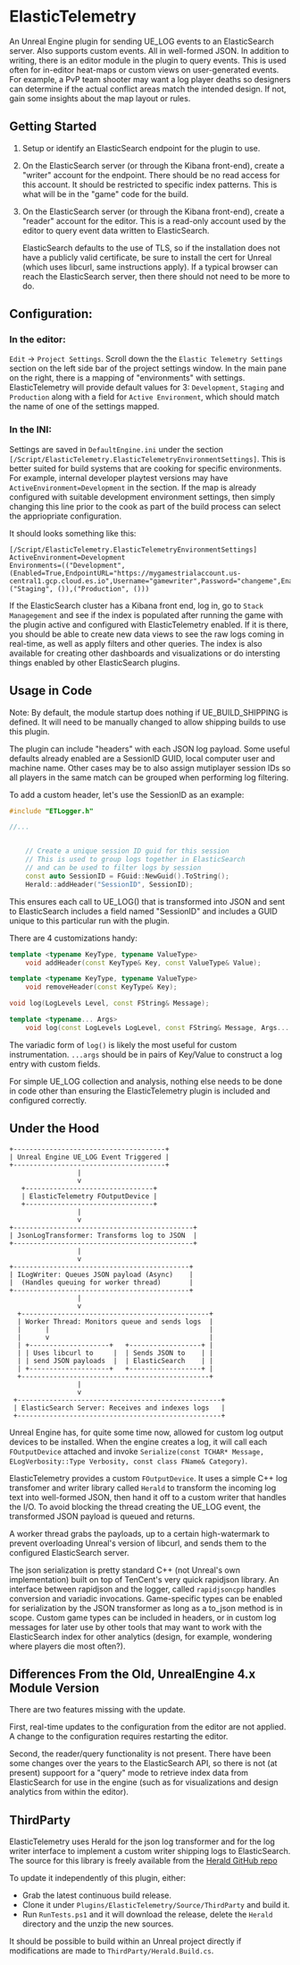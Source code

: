 # ElasticTelemetry

An Unreal Engine plugin for sending UE_LOG events to an ElasticSearch server. Also supports custom events. All in well-formed JSON. In addition to writing, there is an editor module in the plugin to query events. This is used often for in-editor heat-maps or custom views on user-generated events. For example, a PvP team shooter may want a log player deaths so designers can determine if the actual conflict areas match the intended design. If not, gain some insights about the map layout or rules.

## Getting Started

1. Setup or identify an ElasticSearch endpoint for the plugin to use.

2. On the ElasticSearch server (or through the Kibana front-end), create a "writer" account for the endpoint. There should be no read access for this account. It should be restricted to specific index patterns. This is what will be in the "game" code for the build.

3. On the ElasticSearch server (or through the Kibana front-end), create a "reader" account for the editor. This is a read-only account used by the editor to query event data written to ElasticSearch.

   ElasticSearch defaults to the use of TLS, so if the installation does not have a publicly valid certificate, be sure to install the cert for Unreal (which uses libcurl, same instructions apply). If a typical browser can reach the ElasticSearch server, then there should not need to be more to do.

## Configuration:
### In the editor: 
`Edit` -> `Project Settings`. Scroll down the the `Elastic Telemetry Settings` section on the left side bar of the project settings window. In the main pane on the right, there is a mapping of "environments" with settings. ElasticTelemetry will provide default values for 3: `Development`, `Staging` and `Production` along with a field for `Active Environment`, which should match the name of one of the settings mapped.

### In the INI: 
Settings are saved in `DefaultEngine.ini` under the section `[/Script/ElasticTelemetry.ElasticTelemetryEnvironmentSettings]`. This is better suited for build systems that are cooking for specific environments. For example, internal developer playtest versions may have `ActiveEnvironment=Development` in the section. If the map is already configured with suitable development environment settings, then simply changing this line prior to the cook as part of the build process can select the appriopriate configuration.

  It should looks something like this:

  ```
[/Script/ElasticTelemetry.ElasticTelemetryEnvironmentSettings]
ActiveEnvironment=Development
Environments=(("Development", (Enabled=True,EndpointURL="https://mygamestrialaccount.us-central1.gcp.cloud.es.io",Username="gamewriter",Password="changeme",EnableVerbose=True,EnableVeryVerbose=True,IncludeCallstacksOnWarning=True)),("Staging", ()),("Production", ()))
  ```

If the ElasticSearch cluster has a Kibana front end, log in, go to `Stack Managegement` and see if the index is populated after running the game with the plugin active and configured with ElasticTelemetry enabled. If it is there, you should be able to create new data views to see the raw logs coming in real-time, as well as apply filters and other queries. The index is also available for creating other dashboards and visualizations or do intersting things enabled by other ElasticSearch plugins.

## Usage in Code

Note: By default, the module startup does nothing if UE_BUILD_SHIPPING is defined. It will need to be manually changed to allow shipping builds to use this plugin.

The plugin can include "headers" with each JSON log payload. Some useful defaults already enabled are a SessionID GUID, local computer user and machine name. Other cases may be to also assign mutiplayer session IDs so all players in the same match can be grouped when performing log filtering.

To add a custom header, let's use the SessionID as an example:

```cpp
#include "ETLogger.h"

//...


	// Create a unique session ID guid for this session
	// This is used to group logs together in ElasticSearch
	// and can be used to filter logs by session
	const auto SessionID = FGuid::NewGuid().ToString();
	Herald::addHeader("SessionID", SessionID);

```

This ensures each call to UE_LOG() that is transformed into JSON and sent to ElasticSearch includes a field named "SessionID" and includes a GUID unique to this particular run with the plugin.

There are 4 customizations handy:

```cpp
template <typename KeyType, typename ValueType>
	void addHeader(const KeyType& Key, const ValueType& Value);

template <typename KeyType, typename ValueType>
	void removeHeader(const KeyType& Key);

void log(LogLevels Level, const FString& Message);

template <typename... Args>
	void log(const LogLevels LogLevel, const FString& Message, Args... args);
```

The variadic form of `log()` is likely the most useful for custom instrumentation. `...args` should be in pairs of Key/Value to construct a log entry with custom fields. 

For simple UE_LOG collection and analysis, nothing else needs to be done in code other than ensuring the ElasticTelemetry plugin is included and configured correctly.

## Under the Hood
```
+--------------------------------------+
| Unreal Engine UE_LOG Event Triggered |
+--------------------------------------+
                 |
                 v
   +--------------------------------+
   | ElasticTelemetry FOutputDevice |
   +--------------------------------+
                 |
                 v
+---------------------------------------------+
| JsonLogTransformer: Transforms log to JSON  |
+---------------------------------------------+
                 |
                 v
+--------------------------------------------+
| ILogWriter: Queues JSON payload (Async)    |
|  (Handles queuing for worker thread)       |
+--------------------------------------------+
                 |
                 v
  +-----------------------------------------------+
  | Worker Thread: Monitors queue and sends logs  |
  |      |                                        |
  |      v                                        |
  | +--------------------+   +------------------+ |
  | | Uses libcurl to     |  | Sends JSON to    | |
  | | send JSON payloads  |  | ElasticSearch    | |
  | +--------------------+   +------------------+ |
  +-----------------------------------------------+
                 |
                 v
 +---------------------------------------------------+
 | ElasticSearch Server: Receives and indexes logs   |
 +---------------------------------------------------+
```

Unreal Engine has, for quite some time now, allowed for custom log output devices to be installed. When the engine creates a log, it will call each `FOutputDevice` attached and invoke `Serialize(const TCHAR* Message, ELogVerbosity::Type Verbosity, const class FName& Category)`.

ElasticTelemetry provides a custom `FOutputDevice`. It uses a simple C++ log transfomer and writer library called `Herald` to transform the incoming log text into well-formed JSON, then hand it off to a custom writer that handles the I/O. To avoid blocking the thread creating the UE_LOG event, the transformed JSON payload is queued and returns.

A worker thread grabs the payloads, up to a certain high-watermark to prevent overloading Unreal's version of libcurl, and sends them to the configured ElasticSearch server.

The json serialization is pretty standard C++ (not Unreal's own implementation) built on top of TenCent's very quick rapidjson library. An interface between rapidjson and the logger, called `rapidjsoncpp` handles conversion and variadic invocations. Game-specific types can be enabled for serialization by the JSON transformer as long as a to_json method is in scope. Custom game types can be included in headers, or in custom log messages for later use by other tools that may want to work with the ElasticSearch index for other analytics (design, for example, wondering where players die most often?).

## Differences From the Old, UnrealEngine 4.x Module Version

There are two features missing with the update.

First, real-time updates to the configuration from the editor are not applied. A change to the configuration requires restarting the editor.

Second, the reader/query functionality is not present. There have been some changes over the years to the ElasticSearch API, so there is not (at present) suppoort for a "query" mode to retrieve index data from ElasticSearch for use in the engine (such as for visualizations and design analytics from within the editor).

## ThirdParty

ElasticTelemetry uses Herald for the json log transformer and for the log writer interface to implement a custom writer shipping logs to ElasticSearch. The source for this library is freely available from the [Herald GitHub repo](https://github.com/Justin-Randall/Herald/)

To update it independently of this plugin, either:
  - Grab the latest continuous build release.
  - Clone it under `Plugins/ElasticTelemetry/Source/ThirdParty` and build it. 
  - Run `RunTests.ps1` and it will download the release, delete the `Herald` directory and the unzip the new sources.
  
It should be possible to build within an Unreal project directly if modifications are made to `ThirdParty/Herald.Build.cs`.

